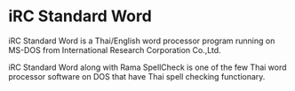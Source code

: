 # iRC Standard Word

iRC Standard Word is a Thai/English word processor program running on MS-DOS from International Research Corporation Co.,Ltd.

iRC Standard Word along with Rama SpellCheck is one of the few Thai word processor software on DOS that have Thai spell checking functionary.
